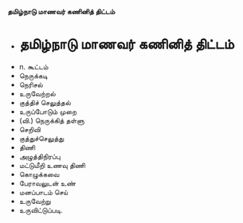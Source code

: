 **தமிழ்நாடு மாணவர் கணினித் திட்டம்**
- # தமிழ்நாடு மாணவர் கணினித் திட்டம்
- n. கூட்டம்
- நெருக்கடி
- நெரிசல்
- உருவேற்றல்
- குத்திச் செலுத்தல்
- உருப்போடும் முறை
- (வி.) நெருக்கித் தள்ளு
- செறிவி
- குத்துச்செலுத்து
- திணி
- அழுத்திநிரப்பு
- மட்டுமீறி உணவு திணி
- கொழுக்கவை
- பேராவலுடன் உண்
- மனப்பாடம் செய்
- உருவேற்று
- உருவிட்டுப்படி.

